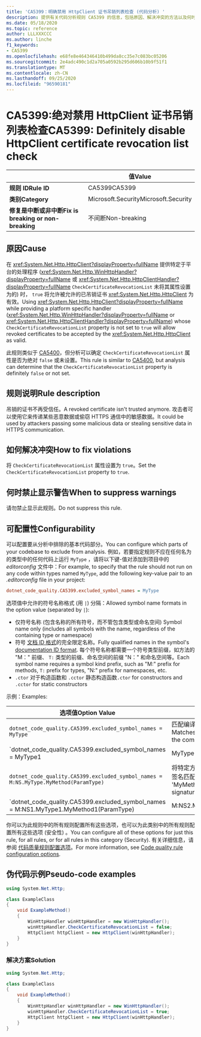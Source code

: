 ```yaml
---
title: 'CA5399：明确禁用 HttpClient 证书吊销列表检查 (代码分析) '
description: 提供有关代码分析规则 CA5399 的信息，包括原因、解决冲突的方法以及何时取消显示。
ms.date: 05/18/2020
ms.topic: reference
author: LLLXXXCCC
ms.author: linche
f1_keywords:
- CA5399
ms.openlocfilehash: e68fe8e464346410b499da8cc35e7c083bc05206
ms.sourcegitcommit: 2e4adc490c1d2a705a0592b295d606b10b9f51f1
ms.translationtype: MT
ms.contentlocale: zh-CN
ms.lasthandoff: 09/25/2020
ms.locfileid: "96590181"
---
```

# <a name="ca5399-definitely-disable-httpclient-certificate-revocation-list-check"></a><span data-ttu-id="975a5-103">CA5399:绝对禁用 HttpClient 证书吊销列表检查</span><span class="sxs-lookup"><span data-stu-id="975a5-103">CA5399: Definitely disable HttpClient certificate revocation list check</span></span>

| | <span data-ttu-id="975a5-104">值</span><span class="sxs-lookup"><span data-stu-id="975a5-104">Value</span></span> |
|-|-|
| <span data-ttu-id="975a5-105">**规则 ID**</span><span class="sxs-lookup"><span data-stu-id="975a5-105">**Rule ID**</span></span> |<span data-ttu-id="975a5-106">CA5399</span><span class="sxs-lookup"><span data-stu-id="975a5-106">CA5399</span></span>|
| <span data-ttu-id="975a5-107">**类别**</span><span class="sxs-lookup"><span data-stu-id="975a5-107">**Category**</span></span> |<span data-ttu-id="975a5-108">Microsoft.Security</span><span class="sxs-lookup"><span data-stu-id="975a5-108">Microsoft.Security</span></span>|
| <span data-ttu-id="975a5-109">**修复是中断或非中断**</span><span class="sxs-lookup"><span data-stu-id="975a5-109">**Fix is breaking or non-breaking**</span></span> |<span data-ttu-id="975a5-110">不间断</span><span class="sxs-lookup"><span data-stu-id="975a5-110">Non-breaking</span></span>|

## <a name="cause"></a><span data-ttu-id="975a5-111">原因</span><span class="sxs-lookup"><span data-stu-id="975a5-111">Cause</span></span>

<span data-ttu-id="975a5-112">在 <xref:System.Net.Http.HttpClient?displayProperty=fullName> 提供特定于平台的处理程序 (<xref:System.Net.Http.WinHttpHandler?displayProperty=fullName> 或 <xref:System.Net.Http.HttpClientHandler?displayProperty=fullName> `CheckCertificateRevocationList` 未将其属性设置为的) 时， `true` 将允许被允许的已吊销证书 <xref:System.Net.Http.HttpClient> 为有效。</span><span class="sxs-lookup"><span data-stu-id="975a5-112">Using <xref:System.Net.Http.HttpClient?displayProperty=fullName> while providing a platform specific handler (<xref:System.Net.Http.WinHttpHandler?displayProperty=fullName> or <xref:System.Net.Http.HttpClientHandler?displayProperty=fullName>) whose `CheckCertificateRevocationList` property is not set to `true` will allow revoked certificates to be accepted by the <xref:System.Net.Http.HttpClient> as valid.</span></span>

<span data-ttu-id="975a5-113">此规则类似于 [CA5400](ca5400.md)，但分析可以确定 `CheckCertificateRevocationList` 属性是否为绝对 `false` 或未设置。</span><span class="sxs-lookup"><span data-stu-id="975a5-113">This rule is similar to [CA5400](ca5400.md), but analysis can determine that the `CheckCertificateRevocationList` property is definitely `false` or not set.</span></span>

## <a name="rule-description"></a><span data-ttu-id="975a5-114">规则说明</span><span class="sxs-lookup"><span data-stu-id="975a5-114">Rule description</span></span>

<span data-ttu-id="975a5-115">吊销的证书不再受信任。</span><span class="sxs-lookup"><span data-stu-id="975a5-115">A revoked certificate isn't trusted anymore.</span></span> <span data-ttu-id="975a5-116">攻击者可以使用它来传递某些恶意数据或偷窃 HTTPS 通信中的敏感数据。</span><span class="sxs-lookup"><span data-stu-id="975a5-116">It could be used by attackers passing some malicious data or stealing sensitive data in HTTPS communication.</span></span>

## <a name="how-to-fix-violations"></a><span data-ttu-id="975a5-117">如何解决冲突</span><span class="sxs-lookup"><span data-stu-id="975a5-117">How to fix violations</span></span>

<span data-ttu-id="975a5-118">将 `CheckCertificateRevocationList` 属性设置为 `true`。</span><span class="sxs-lookup"><span data-stu-id="975a5-118">Set the `CheckCertificateRevocationList` property to `true`.</span></span>

## <a name="when-to-suppress-warnings"></a><span data-ttu-id="975a5-119">何时禁止显示警告</span><span class="sxs-lookup"><span data-stu-id="975a5-119">When to suppress warnings</span></span>

<span data-ttu-id="975a5-120">请勿禁止显示此规则。</span><span class="sxs-lookup"><span data-stu-id="975a5-120">Do not suppress this rule.</span></span>

## <a name="configurability"></a><span data-ttu-id="975a5-121">可配置性</span><span class="sxs-lookup"><span data-stu-id="975a5-121">Configurability</span></span>

<span data-ttu-id="975a5-122">可以配置要从分析中排除的基本代码部分。</span><span class="sxs-lookup"><span data-stu-id="975a5-122">You can configure which parts of your codebase to exclude from analysis.</span></span> <span data-ttu-id="975a5-123">例如，若要指定规则不应在任何名为的类型中的任何代码上运行 `MyType` ，请将以下键-值对添加到项目中的 *editorconfig* 文件中：</span><span class="sxs-lookup"><span data-stu-id="975a5-123">For example, to specify that the rule should not run on any code within types named `MyType`, add the following key-value pair to an *.editorconfig* file in your project:</span></span>

```ini
dotnet_code_quality.CA5399.excluded_symbol_names = MyType
```

<span data-ttu-id="975a5-124">选项值中允许的符号名称格式 (用 `|`) 分隔：</span><span class="sxs-lookup"><span data-stu-id="975a5-124">Allowed symbol name formats in the option value (separated by `|`):</span></span>

- <span data-ttu-id="975a5-125">仅符号名称 (包含名称的所有符号，而不管包含类型或命名空间) </span><span class="sxs-lookup"><span data-stu-id="975a5-125">Symbol name only (includes all symbols with the name, regardless of the containing type or namespace)</span></span>
- <span data-ttu-id="975a5-126">符号 [文档 ID 格式](https://github.com/dotnet/csharplang/blob/master/spec/documentation-comments.md#id-string-format)的完全限定名称。</span><span class="sxs-lookup"><span data-stu-id="975a5-126">Fully qualified names in the symbol's [documentation ID format](https://github.com/dotnet/csharplang/blob/master/spec/documentation-comments.md#id-string-format).</span></span> <span data-ttu-id="975a5-127">每个符号名称都需要一个符号类型前缀，如方法的 "M：" 前缀、 `T:` 类型的前缀、命名空间的前缀 "N：" 和命名空间等。</span><span class="sxs-lookup"><span data-stu-id="975a5-127">Each symbol name requires a symbol kind prefix, such as "M:" prefix for methods, `T:` prefix for types, "N:" prefix for namespaces, etc.</span></span>
- <span data-ttu-id="975a5-128">`.ctor` 对于构造函数和 `.cctor` 静态构造函数</span><span class="sxs-lookup"><span data-stu-id="975a5-128">`.ctor` for constructors and `.cctor` for static constructors</span></span>

<span data-ttu-id="975a5-129">示例：</span><span class="sxs-lookup"><span data-stu-id="975a5-129">Examples:</span></span>

| <span data-ttu-id="975a5-130">选项值</span><span class="sxs-lookup"><span data-stu-id="975a5-130">Option Value</span></span> | <span data-ttu-id="975a5-131">总结</span><span class="sxs-lookup"><span data-stu-id="975a5-131">Summary</span></span> |
| --- | --- |
|`dotnet_code_quality.CA5399.excluded_symbol_names = MyType` | <span data-ttu-id="975a5-132">匹配编译中的所有名为 "MyType" 的符号</span><span class="sxs-lookup"><span data-stu-id="975a5-132">Matches all symbols named 'MyType' in the compilation</span></span>
|`dotnet_code_quality.CA5399.excluded_symbol_names = MyType1|MyType2` | <span data-ttu-id="975a5-133">匹配编译中名为 "MyType1" 或 "MyType2" 的所有符号</span><span class="sxs-lookup"><span data-stu-id="975a5-133">Matches all symbols named either 'MyType1' or 'MyType2' in the compilation</span></span>
|`dotnet_code_quality.CA5399.excluded_symbol_names = M:NS.MyType.MyMethod(ParamType)` | <span data-ttu-id="975a5-134">将特定方法 "MyMethod" 与给定的完全限定签名匹配</span><span class="sxs-lookup"><span data-stu-id="975a5-134">Matches specific method 'MyMethod' with given fully qualified signature</span></span>
|`dotnet_code_quality.CA5399.excluded_symbol_names = M:NS1.MyType1.MyMethod1(ParamType)|M:NS2.MyType2.MyMethod2(ParamType)` | <span data-ttu-id="975a5-135">将特定方法 "MyMethod1" 和 "MyMethod2" 与相应的完全限定签名匹配</span><span class="sxs-lookup"><span data-stu-id="975a5-135">Matches specific methods 'MyMethod1' and 'MyMethod2' with respective fully qualified signature</span></span>

<span data-ttu-id="975a5-136">你可以为此规则中的所有规则配置所有这些选项，也可以为此类别中的所有规则配置所有这些选项 (安全性) 。</span><span class="sxs-lookup"><span data-stu-id="975a5-136">You can configure all of these options for just this rule, for all rules, or for all rules in this category (Security).</span></span> <span data-ttu-id="975a5-137">有关详细信息，请参阅 [代码质量规则配置选项](../code-quality-rule-options.md)。</span><span class="sxs-lookup"><span data-stu-id="975a5-137">For more information, see [Code quality rule configuration options](../code-quality-rule-options.md).</span></span>

## <a name="pseudo-code-examples"></a><span data-ttu-id="975a5-138">伪代码示例</span><span class="sxs-lookup"><span data-stu-id="975a5-138">Pseudo-code examples</span></span>

```csharp
using System.Net.Http;

class ExampleClass
{
    void ExampleMethod()
    {
        WinHttpHandler winHttpHandler = new WinHttpHandler();
        winHttpHandler.CheckCertificateRevocationList = false;
        HttpClient httpClient = new HttpClient(winHttpHandler);
    }
}
```

### <a name="solution"></a><span data-ttu-id="975a5-139">解决方案</span><span class="sxs-lookup"><span data-stu-id="975a5-139">Solution</span></span>

```csharp
using System.Net.Http;

class ExampleClass
{
    void ExampleMethod()
    {
        WinHttpHandler winHttpHandler = new WinHttpHandler();
        winHttpHandler.CheckCertificateRevocationList = true;
        HttpClient httpClient = new HttpClient(winHttpHandler);
    }
}
```

